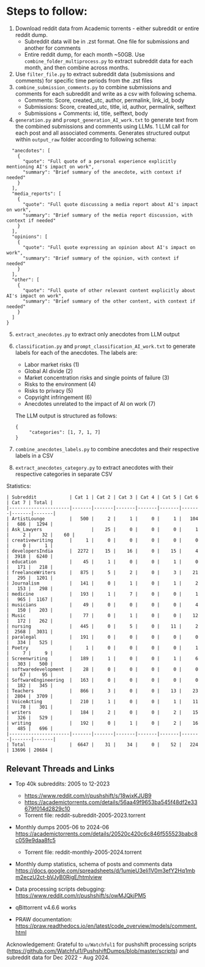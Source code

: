# Steps to follow:

1. Download reddit data from Academic torrents - either subreddit or entire reddit dump. 
   - Subreddit data will be in .zst format. One file for submissions and another for comments
   - Entire reddit dump, for each month ~50GB. Use `combine_folder_multiprocess.py` to extract subreddit data for each month, and then combine across months.
2. Use `filter_file.py` to extract subreddit data (submissions and comments) for specific time periods from the .zst files
3. `combine_submission_comments.py` to combine submissions and comments for each subreddit and write as a csv with following schema. 
   - Comments: Score, created_utc, author, permalink, link_id, body
   - Submissions: Score, created_utc, title, id, author, permalink, selftext
   - Submissions + Comments: id, title, selftext, body
4. `generation.py` and `prompt_generation_AI_work.txt` to generate text from the combined submissions and comments using LLMs. 1 LLM call for each post and all associated comments. Generates structured output within `output_raw` folder according to following schema:
```json{
  "anecdotes": [
    {
      "quote": "Full quote of a personal experience explicitly mentioning AI's impact on work",
      "summary": "Brief summary of the anecdote, with context if needed"
    }
  ],
  "media_reports": [
    {
      "quote": "Full quote discussing a media report about AI's impact on work",
      "summary": "Brief summary of the media report discussion, with context if needed"
    }
  ],
  "opinions": [
    {
      "quote": "Full quote expressing an opinion about AI's impact on work",
      "summary": "Brief summary of the opinion, with context if needed"
    }
  ],
  "other": [
    {
      "quote": "Full quote of other relevant content explicitly about AI's impact on work",
      "summary": "Brief summary of the other content, with context if needed"
    }
  ]
}
```

5. `extract_anecdotes.py` to extract only anecdotes from LLM output
6. `classification.py` and `prompt_classification_AI_work.txt` to generate labels for each of the anecdotes. The labels are:
   - Labor market risks (1)
   - Global AI divide (2)
   - Market concentration risks and single points of failure (3)
   - Risks to the environment (4)
   - Risks to privacy (5)
   - Copyright infringement (6)
   - Anecdotes unrelated to the impact of AI on work (7)
   
    The LLM output is structured as follows:
    ```
    {
         "categories": [1, 7, 1, 7]
    }
    ```
7. `combine_anecdotes_labels.py` to combine anecdotes and their respective labels in a CSV
8. `extract_anecdotes_category.py` to extract anecdotes with their respective categories in separate CSV

Statistics:
```
| Subreddit            | Cat 1 | Cat 2 | Cat 3 | Cat 4 | Cat 5 | Cat 6 | Cat 7 | Total |
|----------------------|-------|-------|-------|-------|-------|-------|-------|-------|
| ArtistLounge         |   500 |     2 |     1 |     0 |     1 |   104 |   686 |  1294 |
| Ask_Lawyers                  |    25 |     0 |     0 |     0 |     1 |     2 |    32 |    60 |
| creativewriting      |     1 |     0 |     0 |     0 |     0 |     0 |     0 |     1 |
| developersIndia      |  2272 |    15 |    16 |     0 |    15 |     4 |  3918 |  6240 |
| education            |    45 |     1 |     0 |     0 |     1 |     0 |   171 |   218 |
| freelanceWriters     |   875 |     5 |     2 |     0 |     3 |    21 |   295 |  1201 |
| Journalism           |   141 |     0 |     1 |     0 |     1 |     2 |   153 |   298 |
| medicine             |   193 |     1 |     7 |     0 |     0 |     1 |   965 |  1167 |
| musicians            |    49 |     0 |     0 |     0 |     0 |     4 |   150 |   203 |
| Music                |    77 |     0 |     1 |     0 |     0 |    12 |   172 |   262 |
| nursing              |   445 |     0 |     5 |     0 |    11 |     2 |  2568 |  3031 |
| paralegal            |   191 |     0 |     0 |     0 |     0 |     0 |   334 |   525 |
| Poetry               |     1 |     0 |     0 |     0 |     0 |     1 |     7 |     9 |
| Screenwriting        |   189 |     1 |     0 |     0 |     1 |     6 |   303 |   500 |
| softwaredevelopment  |    28 |     0 |     0 |     0 |     0 |     0 |    67 |    95 |
| SoftwareEngineering  |   163 |     0 |     0 |     0 |     0 |     0 |   182 |   345 |
| Teachers             |   866 |     3 |     0 |     0 |    13 |    23 |  2804 |  3709 |
| VoiceActing          |   210 |     1 |     0 |     0 |     1 |    11 |    78 |   301 |
| writers              |   184 |     2 |     0 |     0 |     2 |    15 |   326 |   529 |
| writing              |   192 |     0 |     1 |     0 |     2 |    16 |   485 |   696 |
|----------------------|-------|-------|-------|-------|-------|-------|-------|-------|
| Total                |  6647 |    31 |    34 |     0 |    52 |   224 | 13696 | 20684 |
```
## Relevant Threads and Links

- Top 40k subreddits: 2005 to 12-2023
    - https://www.reddit.com/r/pushshift/s/18wjxKJUB9
    - https://academictorrents.com/details/56aa49f9653ba545f48df2e33679f014d2829c10 
    - Torrent file: reddit-subreddit-2005-2023.torrent 

- Monthly dumps 2005-06 to 2024-06 https://academictorrents.com/details/20520c420c6c846f555523babc8c059e9daa8fc5
    - Torrent file: reddit-monthly-2005-2024.torrent 

- Monthly dump statistics, schema of posts and comments data
https://docs.google.com/spreadsheets/d/1umjeU3eIi1V0m3efY2Hq1mbm2eczU2ct-bVJyB0RigE/htmlview

- Data processing scripts debugging: https://www.reddit.com/r/pushshift/s/owMJQkjPM5

- qBittorrent v4.6.6 works
- PRAW documentation: https://praw.readthedocs.io/en/latest/code_overview/models/comment.html

Acknowledgement: Grateful to `u/Watchful1` for pushshift processing scripts (https://github.com/Watchful1/PushshiftDumps/blob/master/scripts) and subreddit data for Dec 2022 - Aug 2024.